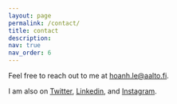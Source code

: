 ```yaml
---
layout: page
permalink: /contact/
title: contact
description: 
nav: true
nav_order: 6
---
```


Feel free to reach out to me at [hoanh.le@aalto.fi](mailto:hoanh.le@aalto.fi).

I am also on [Twitter](https://twitter.com/ampparite), [Linkedin](https://www.linkedin.com/in/hoanhle/), and [Instagram](https://www.instagram.com/letranhoanh/).